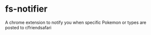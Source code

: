 fs-notifier
===========

A chrome extension to notify you when specific Pokemon or types are posted to r/friendsafari
